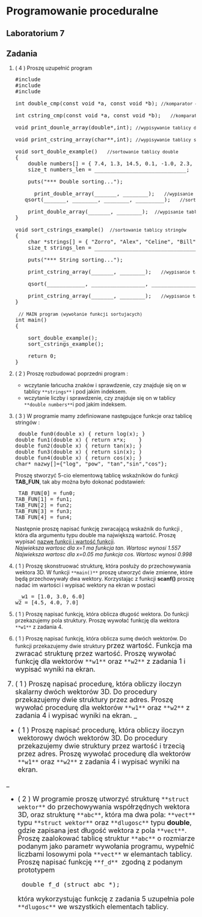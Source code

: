 # Programowanie proceduralne

## Laboratorium 7

## Zadania

</div>

1.  ( 4 ) Proszę uzupełnić program

    <pre><tt>#include <stdio.h>
    #include <stdlib.h>
    #include <string.h>

    int double_cmp(const void *a, const void *b); <small>//komparator dla double</small>  

    int cstring_cmp(const void *a, const void *b);   <small>//komparator dla stringów</small>  

    void print_dounle_array(double*,int); <small>//wypisywanie tablicy double</small>  

    void print_cstring_array(char**,int); <small>//wypisywanie tablicy string'ów</small>  

    void sort_double_example()   <small>//sortowanie tablicy double</small>
    {
        double numbers[] = { 7.4, 1.3, 14.5, 0.1, -1.0, 2.3, 1,2, 43.0, 2.0, -4.7, 5.8 };
        size_t numbers_len = _____________________________;  <small>//określenie długości tablicy</small>

        puts("*** Double sorting...");

          print_double_array(_______, ________);   <small>//wypisanie tablicy przed sortowaniem </small>
       qsort(_______, ________, ________, _________);   <small>//sortowanie tablicy integer</small>

        print_double_array(_______, ________);  <small>//wypisanie tablicy po sortowaniu </small>
    }

    void sort_cstrings_example() <small> //sortowanie tablicy stringów</small>
    {
        char *strings[] = { "Zorro", "Alex", "Celine", "Bill", "Forest", "Dexter"};
        size_t strings_len = ________________________________;   <small>//okreslenie długości tablicy</small>

        puts("*** String sorting...");

        print_cstring_array(_______, ________);   <small>//wypisanie tablicy przed sortowaniem </small>

        qsort(____________, _________________, ________________, ___________________);  <small>//sortowanie tablicy stringów</small>

        print_cstring_array(_______, ________);   <small>//wypisanie tablicy po sortowaniu </small>
    }

     <small>// MAIN program (wywołanie funkcji sortujacych) </small>
    int main()
    {

        sort_double_example();
        sort_cstrings_example();

        return 0;
    } </tt></pre>

2.  ( 2 ) Proszę rozbudować poprzedni program :
    *   wczytanie łańcucha znaków i sprawdzenie, czy znajduje się on w tablicy `**strings**` i pod jakim indeksem.
    *   wczytanie liczby i sprawdzenie, czy znajduje się on w tablicy `**double numbers**`i pod jakim indeksem.

5.  ( 3 ) W programie mamy zdefiniowane następujące funkcje oraz tablicę stringów :

    <pre> double fun0(double x) { return log(x); }
    double fun1(double x) { return x*x;    }
    double fun2(double x) { return tan(x); }
    double fun3(double x) { return sin(x); }
    double fun4(double x) { return cos(x); }
    char* nazwy[]={"log", "pow", "tan","sin","cos"}; </pre>

    Proszę stworzyć 5-cio elementową tablicę wskaźników do funkcji **TAB_FUN**, tak aby można było dokonać podstawień:

    <pre> TAB_FUN[0] = fun0;
    TAB_FUN[1] = fun1;
    TAB_FUN[2] = fun2;
    TAB_FUN[3] = fun3;
    TAB_FUN[4] = fun4; </pre>

    Następnie proszę napisać funkcję zwracającą wskaźnik do funkcji , która dla argumentu typu double ma największą wartość. Proszę wypisać <u>nazwę funkcji i wartość funkcji</u>.  
    _Najwieksza wartosc dla x=1 ma funkcja tan. Wartosc wynosi 1.557_ _Najwieksza wartosc dla x=0.05 ma funkcja cos. Wartosc wynosi 0.998_

8.  ( 1 ) Proszę skonstruować strukturę, która posłuży do przechowywania wektora 3D. W funkcji `**main()**` proszę utworzyć dwie zmienne, które będą przechowywały dwa wektory. Korzystając z funkcji **scanf()** proszę nadać im wartości i wypisać wektory na ekran w postaci

    <pre> _w1 = [1.0, 3.0, 6.0]
    w2 = [4.5, 4.0, 7.0]_ </pre>

9.  ( 1 ) Proszę napisać funkcję, która oblicza długość wektora. Do funkcji przekazujemy pola struktury. Proszę wywołać funkcję dla wektora `**w1**` z zadania 4.

12.  ( 1 ) Proszę napisać funkcję, która oblicza sumę dwóch wektorów. Do funkcji przekazujemy dwie struktury <font size="4">przez wartość. Funkcja ma zwracać <font size="4">strukturę przez wartość. Proszę wywołać funkcję dla wektorów `**w1**` oraz `**w2**` z zadania 1 i wypisać wyniki na ekran.

15.  ( 1 ) Proszę napisać <font size="4">procedurę, która obliczy iloczyn skalarny dwóch wektorów 3D. Do procedury przekazujemy dwie struktury <font size="4">przez adres. Proszę wywołać procedurę dla wektorów `**w1**` oraz `**w2**` z zadania 4 i wypisać wyniki na ekran.
_  

*   ( 1 ) Proszę napisać <font size="4">procedurę, która obliczy iloczyn wektorowy dwóch wektorów 3D. Do procedury przekazujemy dwie struktury <font size="4">przez wartość i trzecią <font size="4">przez adres. Proszę wywołać procedurę dla wektorów `**w1**` oraz `**w2**` z zadania 4 i wypisać wyniki na ekran.  

_  

*   ( 2 ) W programie proszę utworzyć strukturę `**struct wektor**` do przechowywania współrzędnych wektora 3D, oraz strukturę `**abc**`, która ma dwa pola: `**vect**` typu `**struct wektor**` oraz `**dlugosc**` typu **double**, gdzie zapisana jest długość wektora z pola `**vect**`.  
    Proszę zaalokować tablicę struktur `**abc**` o rozmiarze podanym jako <font size="4">parametr wywołania programu, wypełnić liczbami losowymi pola `**vect**` w elemantach tablicy.  
    Proszę napisać funkcję `**f_d** `zgodną z podanym prototypem

         double f_d (struct abc *);

    która wykorzystując funkcję z zadania 5 uzupełnia pole `**dlugosc**` we wszystkich elementach tablicy.</div>

</div>
